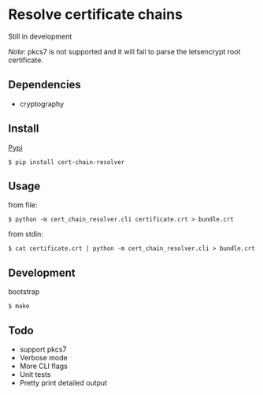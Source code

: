 # Resolve certificate chains

Still in development

*Note:* pkcs7 is not supported and it will fail to parse the letsencrypt root certificate.

## Dependencies

* cryptography

## Install

[Pypi](https://pypi.org/project/cert-chain-resolver/)


    $ pip install cert-chain-resolver


## Usage

from file:

    $ python -m cert_chain_resolver.cli certificate.crt > bundle.crt

from stdin:

    $ cat certificate.crt | python -m cert_chain_resolver.cli > bundle.crt

## Development

bootstrap

    $ make

## Todo

* support pkcs7 
* Verbose mode
* More CLI flags
* Unit tests
* Pretty print detailed output
